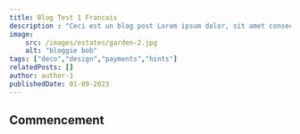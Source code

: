 ```yaml
---
title: Blog Test 1 Francais
description : "Ceci est un blog post Lorem ipsum dolor, sit amet consectetur adipisicing elit. Autem eos laborum accusantium."
image:
    src: /images/estates/garden-2.jpg
    alt: "bloggie bob"
tags: ["deco","design","payments","hints"]
relatedPosts: []
author: author-1
publishedDate: 01-09-2023
---
```


## Commencement